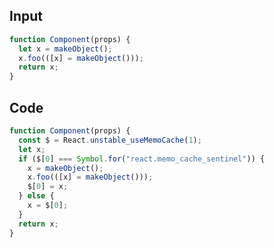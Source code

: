 
## Input

```javascript
function Component(props) {
  let x = makeObject();
  x.foo(([x] = makeObject()));
  return x;
}

```

## Code

```javascript
function Component(props) {
  const $ = React.unstable_useMemoCache(1);
  let x;
  if ($[0] === Symbol.for("react.memo_cache_sentinel")) {
    x = makeObject();
    x.foo(([x] = makeObject()));
    $[0] = x;
  } else {
    x = $[0];
  }
  return x;
}

```
      